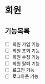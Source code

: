 # 회원

## 기능목록
- [ ] 회원 가입 기능
- [ ] 회원 조회 기능
- [ ] 회원 수정 기능
- [ ] 회원 탈퇴 기능
- [ ] 로그인 기능
- [ ] 로그아웃 기능